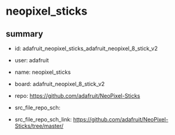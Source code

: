 # neopixel_sticks
 
## summary 
* id: adafruit_neopixel_sticks_adafruit_neopixel_8_stick_v2
* user: adafruit
* name: neopixel_sticks
* board: adafruit_neopixel_8_stick_v2
* repo: https://github.com/adafruit/NeoPixel-Sticks



* src_file_repo_sch: 
* src_file_repo_sch_link: https://github.com/adafruit/NeoPixel-Sticks/tree/master/




